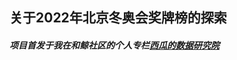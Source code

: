 ## 关于2022年北京冬奥会奖牌榜的探索
##### 项目首发于我在和鲸社区的个人专栏[西瓜的数据研究院](https://www.heywhale.com/home/column/623c61fc74f0cb0017cce37a)
